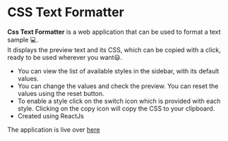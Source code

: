 # CSS Text Formatter

**Css Text Formatter** is a web application that can be used to format a text sample 💻.   
It displays the preview text and its CSS, which can be copied with a click, ready to be used wherever you want😃.

 - You can view the list of available styles in the sidebar, with its default values. 
 - You can change the values and check the preview. You can reset the values using the reset button.
 - To enable a style click on the switch icon which is provided with each style. Clicking on the copy icon will copy the CSS to your clipboard.
 - Created using ReactJs

The application is live over [here](https://csstextformatter.abhinavvp.com/)
